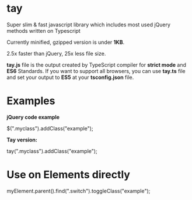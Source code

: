 # tay
Super slim & fast javascript library which includes most used jQuery methods written on Typescript

Currently minified, gzipped version is under **1KB**.

2.5x faster than jQuery, 25x less file size.

**tay.js** file is the output created by TypeScript compiler for **strict mode** and **ES6** Standards. If you want to support all browsers, you can use **tay.ts** file and set your output to **ES5** at your **tsconfig.json** file.

# Examples

**jQuery code example**

$(".myclass").addClass("example");

**Tay version:**

tay(".myclass").addClass("example");

# Use on Elements directly

myElement.parent().find(".switch").toggleClass("example");


